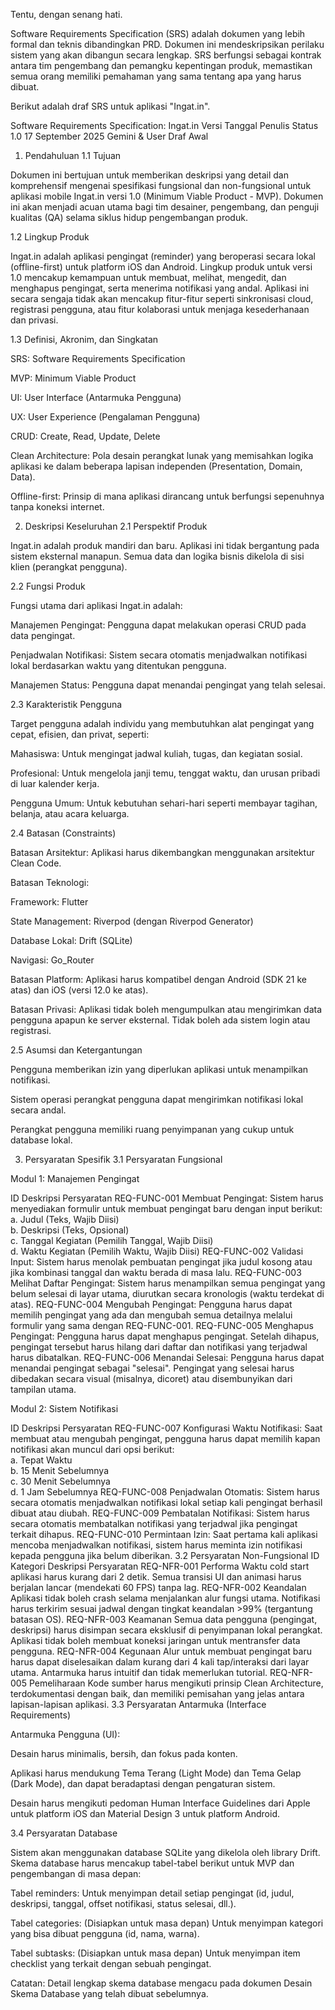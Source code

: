 Tentu, dengan senang hati.

Software Requirements Specification (SRS) adalah dokumen yang lebih formal dan teknis dibandingkan PRD. Dokumen ini mendeskripsikan perilaku sistem yang akan dibangun secara lengkap. SRS berfungsi sebagai kontrak antara tim pengembang dan pemangku kepentingan produk, memastikan semua orang memiliki pemahaman yang sama tentang apa yang harus dibuat.

Berikut adalah draf SRS untuk aplikasi "Ingat.in".

Software Requirements Specification: Ingat.in
Versi	Tanggal	Penulis	Status
1.0	17 September 2025	Gemini & User	Draf Awal
1. Pendahuluan
1.1 Tujuan

Dokumen ini bertujuan untuk memberikan deskripsi yang detail dan komprehensif mengenai spesifikasi fungsional dan non-fungsional untuk aplikasi mobile Ingat.in versi 1.0 (Minimum Viable Product - MVP). Dokumen ini akan menjadi acuan utama bagi tim desainer, pengembang, dan penguji kualitas (QA) selama siklus hidup pengembangan produk.

1.2 Lingkup Produk

Ingat.in adalah aplikasi pengingat (reminder) yang beroperasi secara lokal (offline-first) untuk platform iOS dan Android. Lingkup produk untuk versi 1.0 mencakup kemampuan untuk membuat, melihat, mengedit, dan menghapus pengingat, serta menerima notifikasi yang andal. Aplikasi ini secara sengaja tidak akan mencakup fitur-fitur seperti sinkronisasi cloud, registrasi pengguna, atau fitur kolaborasi untuk menjaga kesederhanaan dan privasi.

1.3 Definisi, Akronim, dan Singkatan

SRS: Software Requirements Specification

MVP: Minimum Viable Product

UI: User Interface (Antarmuka Pengguna)

UX: User Experience (Pengalaman Pengguna)

CRUD: Create, Read, Update, Delete

Clean Architecture: Pola desain perangkat lunak yang memisahkan logika aplikasi ke dalam beberapa lapisan independen (Presentation, Domain, Data).

Offline-first: Prinsip di mana aplikasi dirancang untuk berfungsi sepenuhnya tanpa koneksi internet.

2. Deskripsi Keseluruhan
2.1 Perspektif Produk

Ingat.in adalah produk mandiri dan baru. Aplikasi ini tidak bergantung pada sistem eksternal manapun. Semua data dan logika bisnis dikelola di sisi klien (perangkat pengguna).

2.2 Fungsi Produk

Fungsi utama dari aplikasi Ingat.in adalah:

Manajemen Pengingat: Pengguna dapat melakukan operasi CRUD pada data pengingat.

Penjadwalan Notifikasi: Sistem secara otomatis menjadwalkan notifikasi lokal berdasarkan waktu yang ditentukan pengguna.

Manajemen Status: Pengguna dapat menandai pengingat yang telah selesai.

2.3 Karakteristik Pengguna

Target pengguna adalah individu yang membutuhkan alat pengingat yang cepat, efisien, dan privat, seperti:

Mahasiswa: Untuk mengingat jadwal kuliah, tugas, dan kegiatan sosial.

Profesional: Untuk mengelola janji temu, tenggat waktu, dan urusan pribadi di luar kalender kerja.

Pengguna Umum: Untuk kebutuhan sehari-hari seperti membayar tagihan, belanja, atau acara keluarga.

2.4 Batasan (Constraints)

Batasan Arsitektur: Aplikasi harus dikembangkan menggunakan arsitektur Clean Code.

Batasan Teknologi:

Framework: Flutter

State Management: Riverpod (dengan Riverpod Generator)

Database Lokal: Drift (SQLite)

Navigasi: Go_Router

Batasan Platform: Aplikasi harus kompatibel dengan Android (SDK 21 ke atas) dan iOS (versi 12.0 ke atas).

Batasan Privasi: Aplikasi tidak boleh mengumpulkan atau mengirimkan data pengguna apapun ke server eksternal. Tidak boleh ada sistem login atau registrasi.

2.5 Asumsi dan Ketergantungan

Pengguna memberikan izin yang diperlukan aplikasi untuk menampilkan notifikasi.

Sistem operasi perangkat pengguna dapat mengirimkan notifikasi lokal secara andal.

Perangkat pengguna memiliki ruang penyimpanan yang cukup untuk database lokal.

3. Persyaratan Spesifik
3.1 Persyaratan Fungsional

Modul 1: Manajemen Pengingat

ID	Deskripsi Persyaratan
REQ-FUNC-001	Membuat Pengingat: Sistem harus menyediakan formulir untuk membuat pengingat baru dengan input berikut: <br> a. Judul (Teks, Wajib Diisi) <br> b. Deskripsi (Teks, Opsional) <br> c. Tanggal Kegiatan (Pemilih Tanggal, Wajib Diisi) <br> d. Waktu Kegiatan (Pemilih Waktu, Wajib Diisi)
REQ-FUNC-002	Validasi Input: Sistem harus menolak pembuatan pengingat jika judul kosong atau jika kombinasi tanggal dan waktu berada di masa lalu.
REQ-FUNC-003	Melihat Daftar Pengingat: Sistem harus menampilkan semua pengingat yang belum selesai di layar utama, diurutkan secara kronologis (waktu terdekat di atas).
REQ-FUNC-004	Mengubah Pengingat: Pengguna harus dapat memilih pengingat yang ada dan mengubah semua detailnya melalui formulir yang sama dengan REQ-FUNC-001.
REQ-FUNC-005	Menghapus Pengingat: Pengguna harus dapat menghapus pengingat. Setelah dihapus, pengingat tersebut harus hilang dari daftar dan notifikasi yang terjadwal harus dibatalkan.
REQ-FUNC-006	Menandai Selesai: Pengguna harus dapat menandai pengingat sebagai "selesai". Pengingat yang selesai harus dibedakan secara visual (misalnya, dicoret) atau disembunyikan dari tampilan utama.

Modul 2: Sistem Notifikasi

ID	Deskripsi Persyaratan
REQ-FUNC-007	Konfigurasi Waktu Notifikasi: Saat membuat atau mengubah pengingat, pengguna harus dapat memilih kapan notifikasi akan muncul dari opsi berikut: <br> a. Tepat Waktu <br> b. 15 Menit Sebelumnya <br> c. 30 Menit Sebelumnya <br> d. 1 Jam Sebelumnya
REQ-FUNC-008	Penjadwalan Otomatis: Sistem harus secara otomatis menjadwalkan notifikasi lokal setiap kali pengingat berhasil dibuat atau diubah.
REQ-FUNC-009	Pembatalan Notifikasi: Sistem harus secara otomatis membatalkan notifikasi yang terjadwal jika pengingat terkait dihapus.
REQ-FUNC-010	Permintaan Izin: Saat pertama kali aplikasi mencoba menjadwalkan notifikasi, sistem harus meminta izin notifikasi kepada pengguna jika belum diberikan.
3.2 Persyaratan Non-Fungsional
ID	Kategori	Deskripsi Persyaratan
REQ-NFR-001	Performa	Waktu cold start aplikasi harus kurang dari 2 detik. Semua transisi UI dan animasi harus berjalan lancar (mendekati 60 FPS) tanpa lag.
REQ-NFR-002	Keandalan	Aplikasi tidak boleh crash selama menjalankan alur fungsi utama. Notifikasi harus terkirim sesuai jadwal dengan tingkat keandalan >99% (tergantung batasan OS).
REQ-NFR-003	Keamanan	Semua data pengguna (pengingat, deskripsi) harus disimpan secara eksklusif di penyimpanan lokal perangkat. Aplikasi tidak boleh membuat koneksi jaringan untuk mentransfer data pengguna.
REQ-NFR-004	Kegunaan	Alur untuk membuat pengingat baru harus dapat diselesaikan dalam kurang dari 4 kali tap/interaksi dari layar utama. Antarmuka harus intuitif dan tidak memerlukan tutorial.
REQ-NFR-005	Pemeliharaan	Kode sumber harus mengikuti prinsip Clean Architecture, terdokumentasi dengan baik, dan memiliki pemisahan yang jelas antara lapisan-lapisan aplikasi.
3.3 Persyaratan Antarmuka (Interface Requirements)

Antarmuka Pengguna (UI):

Desain harus minimalis, bersih, dan fokus pada konten.

Aplikasi harus mendukung Tema Terang (Light Mode) dan Tema Gelap (Dark Mode), dan dapat beradaptasi dengan pengaturan sistem.

Desain harus mengikuti pedoman Human Interface Guidelines dari Apple untuk platform iOS dan Material Design 3 untuk platform Android.

3.4 Persyaratan Database

Sistem akan menggunakan database SQLite yang dikelola oleh library Drift. Skema database harus mencakup tabel-tabel berikut untuk MVP dan pengembangan di masa depan:

Tabel reminders: Untuk menyimpan detail setiap pengingat (id, judul, deskripsi, tanggal, offset notifikasi, status selesai, dll.).

Tabel categories: (Disiapkan untuk masa depan) Untuk menyimpan kategori yang bisa dibuat pengguna (id, nama, warna).

Tabel subtasks: (Disiapkan untuk masa depan) Untuk menyimpan item checklist yang terkait dengan sebuah pengingat.

Catatan: Detail lengkap skema database mengacu pada dokumen Desain Skema Database yang telah dibuat sebelumnya.